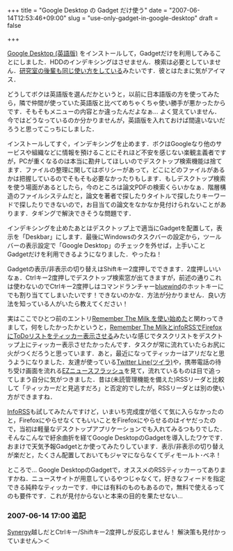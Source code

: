 +++
title = "Google Desktop の Gadget だけ使う"
date = "2007-06-14T12:53:46+09:00"
slug = "use-only-gadget-in-google-desktop"
draft = false

+++

<p><a href="http://desktop.google.com/en/" target="_blank">Google Desktop (英語版)</a> をインストールして，Gadgetだけを利用してみることにしました．HDDのインデキシングはさせません．検索は必要としていません．<a href="http://d.hatena.ne.jp/Meguu/20070605/1180984828" target="_blank">研究室の後輩も同じ使い方をしている</a>みたいです．彼とはたまに気がアイマス．</p>
<p>どうしてボクは英語版を選んだかというと，以前に日本語版の方を使ってみたら，隣で仲間が使っていた英語版と比べてめちゃくちゃ使い勝手が悪かったからです．そもそもメニューの内容とか違ったんだよなぁ… よく覚えていません．今ではどうなっているのか分かりませんが，英語版を入れておけば間違いないだろうと思ってこっちにしました．</p>
<p>インストールしてすぐ，インデキシングを止めます．ボクはGoogleなり他のサービスや組織などに情報を預けることにそれほど不安を感じない楽観主義者ですが，PCが重くなるのは本当に勘弁してほしいのでデスクトップ検索機能は捨てます．ファイルの整理に関してはポリシーがあって，どこにどのファイルがあるかは把握しているのでそもそも必要なかったりもします．もしデスクトップ検索を使う場面があるとしたら，今のところは論文PDFの検索くらいかなぁ．階層構造のファイルシステムだと，論文を著者で探したりタイトルで探したりキーワードで探したりできないので，お目当ての論文をなかなか見付けられないことがあります．タギングで解決できそうな問題です．</p>
<p>インデキシングを止めたあとはデスクトップ上で適当にGadgetを配置して，表示を「Deskbar」にします．最後にWindowsのタスクバーの設定から，ツールバーの表示設定で「Google Desktop」のチェックを外せば，上手いことGadgetだけを利用できるようになりました．やったね！</p>
<p>Gadgetの表示/非表示の切り替えはShiftキー2度押しでできます．2度押しいいなぁ．Ctrlキー2度押しでデスクトップ検索窓が出てきますが，前述の通りこれは使わないのでCtrlキー2度押しはコマンドランチャー<a href="http://cspace.s2.xrea.com/software/bluewind/" target="_blank">bluewind</a>のホットキーにでも割り当ててしまいたいです！できないのかな．方法が分かりません．良い方法を知っている人がいたら教えてください！</p>
<p>実はここでひとつ前のエントリ<a href="http://june29.jp/2007/06/14/remember-the-milk/" target="_blank">Remember The Milk を使い始めた</a>と関わってきまして，何をしたかったかというと，<a href="http://blog.fkoji.com/2007/01160024.html" target="_blank">Remember The MilkとinfoRSSでFirefoxにToDoリストをティッカー表示させる</a>みたいな感じでタスクリストをデスクトップ上にティッカー表示させたかったんです．タスクが常に流れていたらお尻に火がつくだろうと思っています．あと，最近になってティッカーはアリだなと思うようになりました．友達が使っている<a href="http://www.greenspace.info/twitter/line/" target="_blank">Twitter Line(ツイラ)</a>や，携帯電話の待ち受け画面を流れる<a href="http://www.au.kddi.com/ezweb/service/news_flash/index.html" target="_blank">EZニュースフラッシュ</a>を見て，流れているものは目で追ってしまう自分に気がつきました．昔は(未読管理機能を備えた)RSSリーダと比較して「ティッカーだと見逃すだろ」と否定的でしたが，RSSリーダとは別の使い方ができますね．</p>
<p><a href="http://inforss.mozdev.org/" target="_blank">InfoRSS</a>も試してみたんですけど，いまいち完成度が低くて気に入らなかったのと，FirefoxにやらせなくてもいいことをFirefoxにやらせるのはイヤだったので，当初は軽量なデスクトップアプリケーションでも入れてみるつもりでした．そんなこんなで紆余曲折を経てGoogle DesktopのGadgetを導入したワケです．おまけで天気予報Gadgetとか使ってみたりしています．表示/非表示の切り替えが楽だと，たくさん配置しておいてもジャマにならなくてディモールト･ベネ！</p>
<p>ところで… Google DesktopのGadgetで，オススメのRSSティッカーってありますかね．ニュースサイトが用意しているやつじゃなくて，好きなフィードを指定できる純粋なティッカーです．中には有料のものもあるので，無料で使えるってのも要件です．これが見付からないと本来の目的を果たせない…</p>
<h3>2007-06-14 17:00 追記</h3>
<p><a href="http://synergy2.sourceforge.net/home.html" target="_blank">Synergy</a>越しだとCtrlキー/Shiftキー2度押しが反応しません！ 解決策も見付かっていません＞＜</p>

